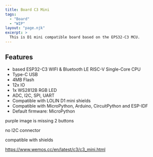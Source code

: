 ```yaml
---
title: Board C3 Mini 
tags:
  - "Board"
  - "WIP"
layout: "page.njk"
excerpt: >
  This is D1 mini compatible board based on the EPS32-C3 MCU.
---
```


<!-- ![d1mini c3 pico](/boards/esp32c3/d1mini-c3-pico.jpg) -->

## Features

* based ESP32-C3 WIFI & Bluetooth LE RISC-V Single-Core CPU
* Type-C USB
* 4MB Flash
* 12x IO
* 1x WS2812B RGB LED
* ADC, I2C, SPI, UART
* Compatible with LOLIN D1 mini shields
* Compatible with MicroPython, Arduino, CircuitPython and ESP-IDF
* Default firmware: MicroPython

purple image is missing
2 buttons

no I2C connector

compatible with shields

https://www.wemos.cc/en/latest/c3/c3_mini.html